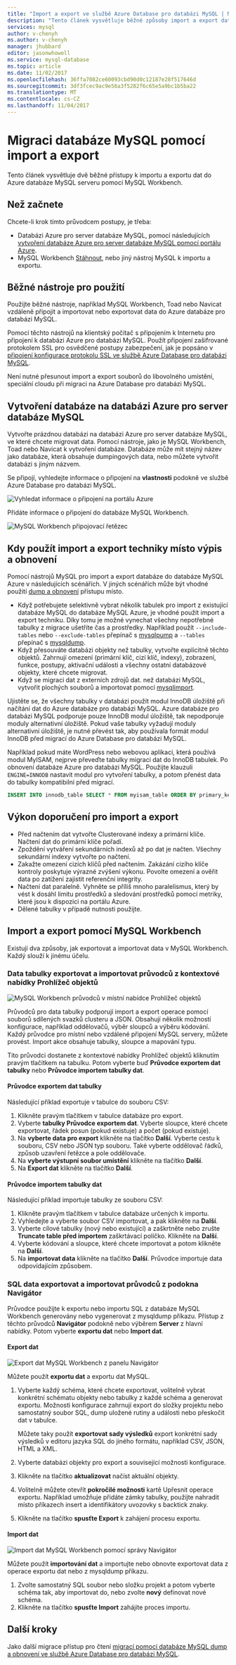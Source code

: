 ```yaml
---
title: "Import a export ve službě Azure Database pro databázi MySQL | Microsoft Docs"
description: "Tento článek vysvětluje běžné způsoby import a export databáze v databázi Azure pro databázi MySQL, pomocí nástrojů, jako je například MySQL Workbench."
services: mysql
author: v-chenyh
ms.author: v-chenyh
manager: jhubbard
editor: jasonwhowell
ms.service: mysql-database
ms.topic: article
ms.date: 11/02/2017
ms.openlocfilehash: 36ffa7082ce60093cbd90d0c12187e28f517646d
ms.sourcegitcommit: 3df3fcec9ac9e56a3f5282f6c65e5a9bc1b5ba22
ms.translationtype: MT
ms.contentlocale: cs-CZ
ms.lasthandoff: 11/04/2017
---
```

# <a name="migrate-your-mysql-database-by-using-import-and-export"></a>Migraci databáze MySQL pomocí import a export
Tento článek vysvětluje dvě běžné přístupy k importu a exportu dat do Azure databáze MySQL serveru pomocí MySQL Workbench. 

## <a name="before-you-begin"></a>Než začnete
Chcete-li krok tímto průvodcem postupy, je třeba:
- Databázi Azure pro server databáze MySQL, pomocí následujících [vytvoření databáze Azure pro server databáze MySQL pomocí portálu Azure](quickstart-create-mysql-server-database-using-azure-portal.md).
- MySQL Workbench [Stáhnout](https://dev.mysql.com/downloads/workbench/), nebo jiný nástroj MySQL k importu a exportu.

## <a name="use-common-tools"></a>Běžné nástroje pro použití
Použijte běžné nástroje, například MySQL Workbench, Toad nebo Navicat vzdáleně připojit a importovat nebo exportovat data do Azure databáze pro databázi MySQL. 

Pomocí těchto nástrojů na klientský počítač s připojením k Internetu pro připojení k databázi Azure pro databázi MySQL. Použít připojení zašifrované protokolem SSL pro osvědčené postupy zabezpečení, jak je popsáno v [připojení konfigurace protokolu SSL ve službě Azure Database pro databázi MySQL](concepts-ssl-connection-security.md).

Není nutné přesunout import a export souborů do libovolného umístění, speciální cloudu při migraci na Azure Database pro databázi MySQL. 

## <a name="create-a-database-on-the-azure-database-for-mysql-server"></a>Vytvoření databáze na databázi Azure pro server databáze MySQL
Vytvořte prázdnou databázi na databázi Azure pro server databáze MySQL, ve které chcete migrovat data. Pomocí nástroje, jako je MySQL Workbench, Toad nebo Navicat k vytvoření databáze. Databáze může mít stejný název jako databáze, která obsahuje dumpingových data, nebo můžete vytvořit databázi s jiným názvem.

Se připojí, vyhledejte informace o připojení na **vlastnosti** podokně ve službě Azure Database pro databázi MySQL.

![Vyhledat informace o připojení na portálu Azure](./media/concepts-migrate-import-export/1_server-properties-name-login.png)

Přidáte informace o připojení do databáze MySQL Workbench.

![MySQL Workbench připojovací řetězec](./media/concepts-migrate-import-export/2_setup-new-connection.png)

## <a name="determine-when-to-use-import-and-export-techniques-instead-of-a-dump-and-restore"></a>Kdy použít import a export techniky místo výpis a obnovení
Pomocí nástrojů MySQL pro import a export databáze do databáze MySQL Azure v následujících scénářích. V jiných scénářích může být vhodné použití [dump a obnovení](concepts-migrate-dump-restore.md) přístupu místo. 

- Když potřebujete selektivně vybrat několik tabulek pro import z existující databáze MySQL do databáze MySQL Azure, je vhodné použít import a export techniku.  Díky tomu je možné vynechat všechny nepotřebné tabulky z migrace ušetříte čas a prostředky. Například použít `--include-tables` nebo `--exclude-tables` přepínač s [mysqlpump](https://dev.mysql.com/doc/refman/5.7/en/mysqlpump.html#option_mysqlpump_include-tables) a `--tables` přepínač s [mysqldump](https://dev.mysql.com/doc/refman/5.7/en/mysqldump.html#option_mysqldump_tables).
- Když přesouváte databázi objekty než tabulky, vytvořte explicitně těchto objektů. Zahrnují omezení (primární klíč, cizí klíč, indexy), zobrazení, funkce, postupy, aktivační události a všechny ostatní databázové objekty, které chcete migrovat.
- Když se migraci dat z externích zdrojů dat. než databázi MySQL, vytvořit plochých souborů a importovat pomocí [mysqlimport](https://dev.mysql.com/doc/refman/5.7/en/mysqlimport.html).

Ujistěte se, že všechny tabulky v databázi použít modul InnoDB úložiště při načítání dat do Azure databáze pro databázi MySQL. Azure databáze pro databázi MySQL podporuje pouze InnoDB modul úložiště, tak nepodporuje moduly alternativní úložiště. Pokud vaše tabulky vyžadují moduly alternativní úložiště, je nutné převést tak, aby používala formát modul InnoDB před migrací do Azure Database pro databázi MySQL. 

Například pokud máte WordPress nebo webovou aplikaci, která používá modul MyISAM, nejprve převeďte tabulky migraci dat do InnoDB tabulek. Po obnovení databáze Azure pro databázi MySQL. Použijte klauzuli `ENGINE=INNODB` nastavit modul pro vytvoření tabulky, a potom přenést data do tabulky kompatibilní před migrací. 

   ```sql
   INSERT INTO innodb_table SELECT * FROM myisam_table ORDER BY primary_key_columns
   ```

## <a name="performance-recommendations-for-import-and-export"></a>Výkon doporučení pro import a export
-   Před načtením dat vytvořte Clusterované indexy a primární klíče. Načtení dat do primární klíče pořadí. 
-   Zpoždění vytváření sekundárních indexů až po dat je načten. Všechny sekundární indexy vytvořte po načtení. 
-   Zakažte omezení cizích klíčů před načtením. Zakázání cizího klíče kontroly poskytuje výrazné zvýšení výkonu. Povolte omezení a ověřit data po zatížení zajistit referenční integrity.
-   Načtení dat paralelně. Vyhněte se příliš mnoho paralelismus, který by vést k dosáhl limitu prostředků a sledování prostředků pomocí metriky, které jsou k dispozici na portálu Azure. 
-   Dělené tabulky v případě nutnosti použijte.

## <a name="import-and-export-by-using-mysql-workbench"></a>Import a export pomocí MySQL Workbench
Existují dva způsoby, jak exportovat a importovat data v MySQL Workbench. Každý slouží k jinému účelu. 

### <a name="table-data-export-and-import-wizards-from-the-object-browsers-context-menu"></a>Data tabulky exportovat a importovat průvodců z kontextové nabídky Prohlížeč objektů
![MySQL Workbench průvodců v místní nabídce Prohlížeč objektů](./media/concepts-migrate-import-export/p1.png)

Průvodců pro data tabulky podporují import a export operace pomocí souborů sdílených svazků clusteru a JSON. Obsahují několik možností konfigurace, například oddělovačů, výběr sloupců a výběru kódování. Každý průvodce pro místní nebo vzdálené připojení MySQL servery, můžete provést. Import akce obsahuje tabulky, sloupce a mapování typu. 

Tito průvodci dostanete z kontextové nabídky Prohlížeč objektů kliknutím pravým tlačítkem na tabulku. Potom vyberte buď **Průvodce exportem dat tabulky** nebo **Průvodce importem tabulky dat**. 

#### <a name="table-data-export-wizard"></a>Průvodce exportem dat tabulky
Následující příklad exportuje v tabulce do souboru CSV: 
1. Klikněte pravým tlačítkem v tabulce databáze pro export. 
2. Vyberte **tabulky Průvodce exportem dat**. Vyberte sloupce, které chcete exportovat, řádek posun (pokud existuje) a počet (pokud existuje). 
3. Na **vyberte data pro export** klikněte na tlačítko **Další**. Vyberte cestu k souboru, CSV nebo JSON typ souboru. Také vyberte oddělovač řádků, způsob uzavření řetězce a pole oddělovače. 
4. Na **vyberte výstupní soubor umístění** klikněte na tlačítko **Další**. 
5. Na **Export dat** klikněte na tlačítko **Další**.

#### <a name="table-data-import-wizard"></a>Průvodce importem tabulky dat
Následující příklad importuje tabulky ze souboru CSV:
1. Klikněte pravým tlačítkem v tabulce databáze určených k importu. 
2. Vyhledejte a vyberte soubor CSV importovat, a pak klikněte na **Další**. 
3. Vyberte cílové tabulky (nový nebo existující) a zaškrtněte nebo zrušte **Truncate table před importem** zaškrtávací políčko. Klikněte na **Další**.
4. Vyberte kódování a sloupce, které chcete importovat a potom klikněte na **Další**. 
5. Na **importovat data** klikněte na tlačítko **Další**. Průvodce importuje data odpovídajícím způsobem.

### <a name="sql-data-export-and-import-wizards-from-the-navigator-pane"></a>SQL data exportovat a importovat průvodců z podokna Navigátor
Průvodce použijte k exportu nebo importu SQL z databáze MySQL Workbench generovány nebo vygenerovat z mysqldump příkazu. Přístup z těchto průvodců **Navigátor** podokně nebo výběrem **Server** z hlavní nabídky. Potom vyberte **exportu dat** nebo **Import dat**. 

#### <a name="data-export"></a>Export dat
![Export dat MySQL Workbench z panelu Navigátor](./media/concepts-migrate-import-export/p2.png)

Můžete použít **exportu dat** a exportu dat MySQL. 
1. Vyberte každý schéma, které chcete exportovat, volitelně vybrat konkrétní schématu objekty nebo tabulky z každé schéma a generovat exportu. Možnosti konfigurace zahrnují export do složky projektu nebo samostatný soubor SQL, dump uložené rutiny a události nebo přeskočit dat v tabulce. 
 
   Můžete taky použít **exportovat sady výsledků** export konkrétní sady výsledků v editoru jazyka SQL do jiného formátu, například CSV, JSON, HTML a XML. 
3. Vyberte databázi objekty pro export a související možnosti konfigurace.
4. Klikněte na tlačítko **aktualizovat** načíst aktuální objekty.
5. Volitelně můžete otevřít **pokročilé možnosti** kartě Upřesnit operace exportu. Například umožňuje přidáte zámky tabulky, použijte nahradit místo příkazech insert a identifikátory uvozovky s backtick znaky.
6. Klikněte na tlačítko **spusťte Export** k zahájení procesu exportu.


#### <a name="data-import"></a>Import dat
![Import dat MySQL Workbench pomocí správy Navigátor](./media/concepts-migrate-import-export/p3.png)

Můžete použít **importování dat** a importujte nebo obnovte exportovat data z operace exportu dat nebo z mysqldump příkazu. 
1. Zvolte samostatný SQL soubor nebo složku projekt a potom vyberte schéma tak, aby importovat do, nebo zvolte **nový** definovat nové schéma. 
2. Klikněte na tlačítko **spusťte Import** zahájíte proces importu.

## <a name="next-steps"></a>Další kroky
Jako další migrace přístup pro čtení [migrací pomocí databáze MySQL dump a obnovení ve službě Azure Database pro databázi MySQL](concepts-migrate-dump-restore.md). 
